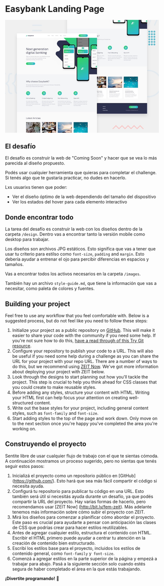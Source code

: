 # Easybank Landing Page

![Vista previa del diseño del desafío](./design/desktop-preview.jpg)

## El desafío

El desafío es construir la web de "Coming Soon" y hacer que se vea lo más parecida al diseño propuesto.

Podés usar cualquier herramienta que quieras para completar el challenge. Si tenés algo que te gustaría practicar, no dudes en hacerlo.

Lxs usuarixs tienen que poder:

- Ver el diseño óptimo de la web dependiendo del tamaño del dispositivo
- Ver los estados del hover para cada elemento interactivo

## Donde encontrar todo

La tarea del desafío es construir la web con los diseños dentro de la carpeta `/design`. Dentro vas a encontrar tanto la versión mobile como desktop para trabajar.

Los diseños son archivos JPG estáticos. Esto significa que vas a tener que usar tu criterio para estilso como `font-size`, `padding` and `margin`. Esto debería ayudar a entrenar el ojo para percibir diferencias en espacios y tamaños.

Vas a encontrar todos los activos necesarios en la carpeta `/images`.

También hay un archivo `style-guide.md`, que tiene la información que vas a necesitar, como paleta de colores y fuentes.

## Building your project

Feel free to use any workflow that you feel comfortable with. Below is a suggested process, but do not feel like you need to follow these steps:

1. Initialize your project as a public repository on [GitHub](https://github.com/). This will make it easier to share your code with the community if you need some help. If you're not sure how to do this, [have a read through of this Try Git resource](https://try.github.io/).
2. Configure your repository to publish your code to a URL. This will also be useful if you need some help during a challenge as you can share the URL for your project with your repo URL. There are a number of ways to do this, but we recommend using [ZEIT Now](http://bit.ly/fem-zeit). We've got more information about deploying your project with ZEIT below.
3. Look through the designs to start planning out how you'll tackle the project. This step is crucial to help you think ahead for CSS classes that you could create to make reusable styles.
4. Before adding any styles, structure your content with HTML. Writing your HTML first can help focus your attention on creating well-structured content.
5. Write out the base styles for your project, including general content styles, such as `font-family` and `font-size`.
6. Start adding styles to the top of the page and work down. Only move on to the next section once you're happy you've completed the area you're working on.

## Construyendo el proyecto

Sentite libre de usar cualquier flujo de trabajo con el que te sientas cómoda. A continuación mostramos un proceso sugerido, pero no sientas que tenés seguir estos pasos:

1. Inicializá el proyecto como un repositorio público en [GitHub] (https://github.com/). Esto hará que sea más fácil compartir el código si necesita ayuda.
2. Configurá tu repositorio para publicar tu código en una URL. Esto también será útil si necesitás ayuda durante un desafío, ya que podés compartir la URL del proyecto. Hay varias formas de hacerlo, pero recomendamos usar [ZEIT Now] (http://bit.ly/fem-zeit). Más adelante tenemos más información sobre cómo subir el proyecto con ZEIT.
3. Mirá los diseños para comenzar a planificar cómo abordar el proyecto. Este paso es crucial para ayudarte a pensar con anticipación las clases de CSS que podrías crear para hacer estilos reutilizables.
4. Antes de agregar cualquier estilo, estructura el contenido con HTML. Escribir el HTML primero puede ayudar a centrar tu atención en la creación de contenido bien estructurado.
5. Escribí los estilos base para el proyecto, incluidos los estilos de contenido general, como `font-family` y` font-size`.
6. Comenzá a agregar estilos en la parte superior de la página y empezá a trabajar para abajo. Pasá a la siguiente sección solo cuando estés segura de haber completado el área en la que estás trabajando.

**¡Divertite programando!** 🚀
